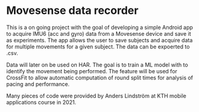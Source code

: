 # Movesense data recorder
This is a on going project with the goal of developing a simple Android app to acquire IMU6 (acc and gyro) data from a Movesense device and save it as experiments. The app allows the user to save subjects and acquire data for multiple movements for a given subject. The data can be expoerted to .csv.

Data will later on be used on HAR. The goal is to train a ML model with to identify the movement being performed. The feature will be used for CrossFit to allow automatic computation of round split times for analysis of pacing and performance.

Many pieces of code were provided by Anders Lindström at KTH mobile applications course in 2021.
